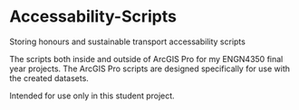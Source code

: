 # Accessability-Scripts
Storing honours and sustainable transport accessability scripts 


The scripts both inside and outside of ArcGIS Pro for my ENGN4350 final year projects. 
The ArcGIS Pro scripts are designed specifically for use with the created datasets.


Intended for use only in this student project.
